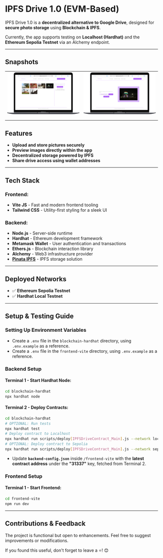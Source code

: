 # IPFS Drive 1.0 (EVM-Based)

IPFS Drive 1.0 is a **decentralized alternative to Google Drive**, designed for **secure photo storage** using **Blockchain & IPFS**.

Currently, the app supports testing on **Localhost (Hardhat)** and the **Ethereum Sepolia Testnet** via an Alchemy endpoint.

---

## Snapshots

| ![image](./project-assets/screenshot-1.png) | ![image](./project-assets/screenshot-2.png) |
| ------------------------------------------- | ------------------------------------------- |

---

## Features

- **Upload and store pictures securely**
- **Preview images directly within the app**
- **Decentralized storage powered by IPFS**
- **Share drive access using wallet addresses**

---

## Tech Stack

### Frontend:

- **Vite JS** - Fast and modern frontend tooling
- **Tailwind CSS** - Utility-first styling for a sleek UI

### Backend:

- **Node.js** - Server-side runtime
- **Hardhat** - Ethereum development framework
- **Metamask Wallet** - User authentication and transactions
- **Ethers.js** - Blockchain interaction library
- **Alchemy** - Web3 infrastructure provider
- [**Pinata IPFS**](https://www.pinata.cloud/) - IPFS storage solution

---

## Deployed Networks

- ✅ **Ethereum Sepolia Testnet**
- ✅ **Hardhat Local Testnet**

---

## Setup & Testing Guide

### Setting Up Environment Variables

- Create a `.env` file in the `blockchain-hardhat` directory, using `.env.example` as a reference.
- Create a `.env` file in the `frontend-vite` directory, using `.env.example` as a reference.

### Backend Setup

#### Terminal 1 - Start Hardhat Node:

```sh
cd blockchain-hardhat
npx hardhat node
```

#### Terminal 2 - Deploy Contracts:

```sh
cd blockchain-hardhat
# OPTIONAL: Run tests
npx hardhat test
# Deploy contract to Localhost
npx hardhat run scripts/deploy[IPFSDriveContract_Main].js --network localhost
# OPTIONAL: Deploy contract to Sepolia
npx hardhat run scripts/deploy[IPFSDriveContract_Main].js --network sepolia
```

- Update **`backend-config.json`** inside `/frontend-vite` with the **latest contract address** under the **"31337"** key, fetched from Terminal 2.

### Frontend Setup

#### Terminal 1 - Start Frontend:

```sh
cd frontend-vite
npm run dev
```

---

## Contributions & Feedback

The project is functional but open to enhancements. Feel free to suggest improvements or modifications.

If you found this useful, don't forget to leave a ⭐! 😊
